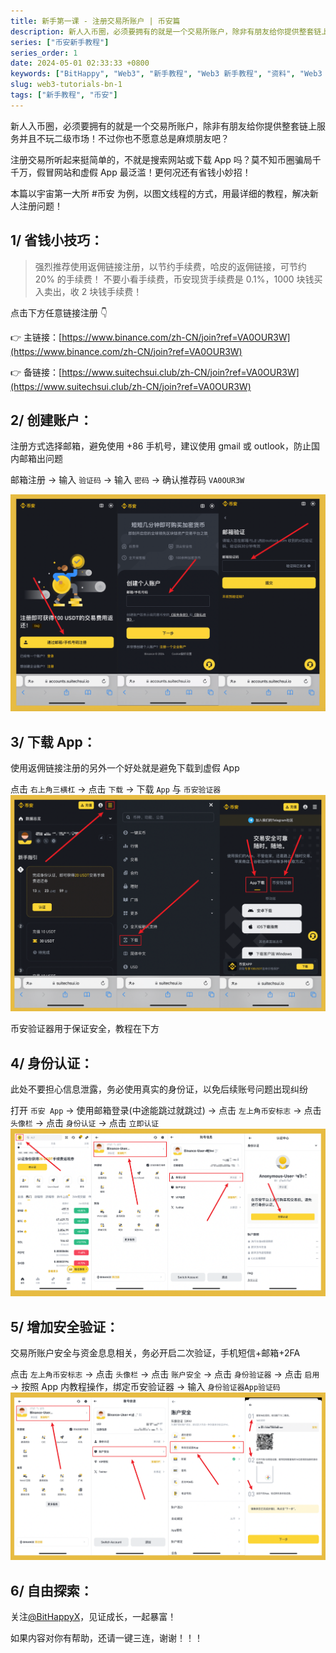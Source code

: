 ```yaml
---
title: 新手第一课 - 注册交易所账户 | 币安篇
description: 新人入币圈，必须要拥有的就是一个交易所账户，除非有朋友给你提供整套链上服务并且不玩二级市场！不过你也不愿意总是麻烦朋友吧？
series: ["币安新手教程"]
series_order: 1
date: 2024-05-01 02:33:33 +0800
keywords: ["BitHappy", "Web3", "新手教程", "Web3 新手教程", "资料", "Web3 资料", "知识库", "Web3 知识库", "新手必备", "Web3 新手必备", "入门指南", "Web3 入门指南", "币安", "注册交易所", "注册币安"]
slug: web3-tutorials-bn-1
tags: ["新手教程", "币安"]
---
```

新人入币圈，必须要拥有的就是一个交易所账户，除非有朋友给你提供整套链上服务并且不玩二级市场！不过你也不愿意总是麻烦朋友吧？

注册交易所听起来挺简单的，不就是搜索网站或下载 App 吗？莫不知币圈骗局千千万，假冒网站和虚假 App 最泛滥！更何况还有省钱小妙招！

本篇以宇宙第一大所 #币安 为例，以图文线程的方式，用最详细的教程，解决新人注册问题！

## **1/ 省钱小技巧：**

> 强烈推荐使用返佣链接注册，以节约手续费，哈皮的返佣链接，可节约 20% 的手续费！
不要小看手续费，币安现货手续费是 0.1%，1000 块钱买入卖出，收 2 块钱手续费！

点击下方任意链接注册 👇

👉 主链接：[https://www.binance.com/zh-CN/join?ref=VA0OUR3W](https://www.binance.com/zh-CN/join?ref=VA0OUR3W)

👉 备链接：[https://www.suitechsui.club/zh-CN/join?ref=VA0OUR3W](https://www.suitechsui.club/zh-CN/join?ref=VA0OUR3W)

## **2/ 创建账户：**

注册方式选择邮箱，避免使用 +86 手机号，建议使用 gmail 或 outlook，防止国内邮箱出问题

邮箱注册 -> 输入 `验证码` -> 输入 `密码` -> 确认推荐码 `VA0OUR3W`

![创建账户](register1.png)

## **3/ 下载 App：**

使用返佣链接注册的另外一个好处就是避免下载到虚假 App

点击 `右上角三横杠` -> 点击 `下载` -> 下载 `App` 与 `币安验证器`
![下载 App](register2.png)

币安验证器用于保证安全，教程在下方

## **4/ 身份认证：**

此处不要担心信息泄露，务必使用真实的身份证，以免后续账号问题出现纠纷

打开 `币安 App` -> 使用邮箱登录(中途能跳过就跳过) -> 点击 `左上角币安标志` -> 点击 `头像栏` -> 点击 `身份认证` -> 点击 `立即认证`
![身份认证](register3.png)

## **5/ 增加安全验证：**

交易所账户安全与资金息息相关，务必开启二次验证，手机短信+邮箱+2FA

点击 `左上角币安标志` -> 点击 `头像栏` -> 点击 `账户安全` -> 点击 `身份验证器` -> 点击 `启用` -> 按照 App 内教程操作，绑定币安验证器 -> 输入 `身份验证器App验证码`
![增加安全验证](register4.png)

## **6/ 自由探索：**

关注[@BitHappyX](https://x.com/intent/follow?screen_name=BitHappyX)，见证成长，一起暴富！

如果内容对你有帮助，还请一键三连，谢谢！！！
